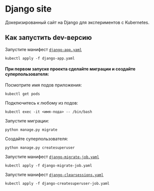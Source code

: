 # Django site

Докеризированный сайт на Django для экспериментов с Kubernetes.

## Как запустить dev-версию

Запустите манифест [`django-app.yaml`](./django-app.yaml)
```shell-session
kubectl apply -f django-app.yaml
```
#### При первом запуске проекта сделайте миграции и создайте суперпользователя:
Посмотрите имя подов приложения:
```shell-session
kubectl get pods
```
Подключитесь к любому из подов:
```shell-session
kubectl exec -it <имя-пода> -- /bin/bash
```
Запустите миграции:
```shell-session
python manage.py migrate
```
Создайте суперпользователя:
```shell-session
python manage.py createsuperuser
```

Запустите манифест [`django-migrate-job.yaml`](./django-migrate-job.yaml)
```shell-session
kubectl apply -f django-migrate-job.yaml
```

Запустите манифест [`django-clearsessions.yaml`](./django-clearsessions.yaml)
```shell-session
kubectl apply -f django-createsuperuser-job.yaml
```
